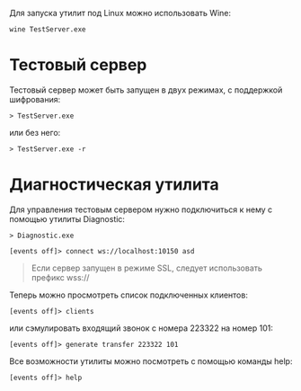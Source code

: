 Для запуска утилит под Linux можно использовать Wine:

	wine TestServer.exe

Тестовый сервер
===============

Тестовый сервер может быть запущен в двух режимах, с поддержкой шифрования:

	> TestServer.exe

или без него:

	> TestServer.exe -r

Диагностическая утилита
=======================

Для управления тестовым сервером нужно подключиться к нему с помощью утилиты Diagnostic:

	> Diagnostic.exe

	[events off]> connect ws://localhost:10150 asd

> Если сервер запущен в режиме SSL, следует использовать префикс wss://

Теперь можно просмотреть список подключенных клиентов:

	[events off]> clients

или сэмулировать входящий звонок с номера 223322 на номер 101:

	[events off]> generate transfer 223322 101

Все возможности утилиты можно посмотреть с помощью команды help:

	[events off]> help
	